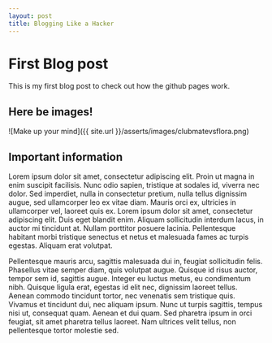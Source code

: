```yaml
---
layout: post
title: Blogging Like a Hacker
---
```



First Blog post
===============

This is my first blog post to check out how the github pages work.



Here be images!
---------------

![Make up your mind]({{ site.url }}/asserts/images/clubmatevsflora.png)


Important information
---------------------

Lorem ipsum dolor sit amet, consectetur adipiscing elit. Proin ut magna in enim suscipit facilisis. Nunc odio sapien, tristique at sodales id, viverra nec dolor. Sed imperdiet, nulla in consectetur pretium, nulla tellus dignissim augue, sed ullamcorper leo ex vitae diam. Mauris orci ex, ultricies in ullamcorper vel, laoreet quis ex. Lorem ipsum dolor sit amet, consectetur adipiscing elit. Duis eget blandit enim. Aliquam sollicitudin interdum lacus, in auctor mi tincidunt at. Nullam porttitor posuere lacinia. Pellentesque habitant morbi tristique senectus et netus et malesuada fames ac turpis egestas. Aliquam erat volutpat.

Pellentesque mauris arcu, sagittis malesuada dui in, feugiat sollicitudin felis. Phasellus vitae semper diam, quis volutpat augue. Quisque id risus auctor, tempor sem id, sagittis augue. Integer eu luctus metus, eu condimentum nibh. Quisque ligula erat, egestas id elit nec, dignissim laoreet tellus. Aenean commodo tincidunt tortor, nec venenatis sem tristique quis. Vivamus et tincidunt dui, nec aliquam ipsum. Nunc ut turpis sagittis, tempus nisi ut, consequat quam. Aenean et dui quam. Sed pharetra ipsum in orci feugiat, sit amet pharetra tellus laoreet. Nam ultrices velit tellus, non pellentesque tortor molestie sed.
